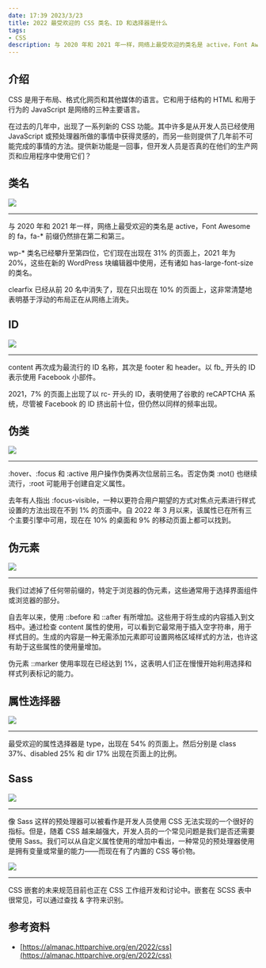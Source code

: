 ```yaml
---
date: 17:39 2023/3/23
title: 2022 最受欢迎的 CSS 类名、ID 和选择器是什么
tags:
- CSS
description: 与 2020 年和 2021 年一样，网络上最受欢迎的类名是 active，Font Awesome 的 fa，fa-* 前缀仍然排在第二和第三。
---
```

## 介绍
CSS 是用于布局、格式化网页和其他媒体的语言。它和用于结构的 HTML 和用于行为的 JavaScript 是网络的三种主要语言。

在过去的几年中，出现了一系列新的 CSS 功能。其中许多是从开发人员已经使用 JavaScript 或预处理器所做的事情中获得灵感的，而另一些则提供了几年前不可能完成的事情的方法。提供新功能是一回事，但开发人员是否真的在他们的生产网页和应用程序中使用它们？

## 类名
![](https://almanac.httparchive.org/static/images/2022/css/top-selector-classes.png)

---
与 2020 年和 2021 年一样，网络上最受欢迎的类名是 active，Font Awesome 的 fa，fa-* 前缀仍然排在第二和第三。

wp-* 类名已经攀升至第四位，它们现在出现在 31% 的页面上，2021 年为 20%，这些在新的 WordPress 块编辑器中使用，还有诸如 has-large-font-size 的类名。

clearfix 已经从前 20 名中消失了，现在只出现在 10% 的页面上，这非常清楚地表明基于浮动的布局正在从网络上消失。

## ID
![](https://almanac.httparchive.org/static/images/2022/css/top-selector-ids.png)

---
content 再次成为最流行的 ID 名称，其次是 footer 和 header。以 fb_ 开头的 ID 表示使用 Facebook 小部件。

2021，7% 的页面上出现了以 rc- 开头的 ID，表明使用了谷歌的 reCAPTCHA 系统，尽管被 Facebook 的 ID 挤出前十位，但仍然以同样的频率出现。

## 伪类
![](https://almanac.httparchive.org/static/images/2022/css/pseudo-classes.png)

---
:hover、:focus 和 :active 用户操作伪类再次位居前三名。否定伪类 :not() 也继续流行，:root 可能用于创建自定义属性。

去年有人指出 :focus-visible，一种以更符合用户期望的方式对焦点元素进行样式设置的方法出现在不到 1% 的页面中。自 2022 年 3 月以来，该属性已在所有三个主要引擎中可用，现在在 10% 的桌面和 9% 的移动页面上都可以找到。

## 伪元素
![](https://almanac.httparchive.org/static/images/2022/css/pseudo-elements.png)

---
我们过滤掉了任何带前缀的，特定于浏览器的伪元素，这些通常用于选择界面组件或浏览器的部分。

自去年以来，使用 ::before 和 ::after 有所增加。这些用于将生成的内容插入到文档中。通过检查 content 属性的使用，可以看到它最常用于插入空字符串，用于样式目的。生成的内容是一种无需添加元素即可设置网格区域样式的方法，也许这有助于这些属性的使用量增加。

伪元素 ::marker 使用率现在已经达到 1%，这表明人们正在慢慢开始利用选择和样式列表标记的能力。

## 属性选择器
![](https://almanac.httparchive.org/static/images/2022/css/attribute-selectors.png)

---
最受欢迎的属性选择器是 type，出现在 54% 的页面上。然后分别是 class 37%、disabled 25% 和 dir 17% 出现在页面上的比例。

## Sass
![](https://almanac.httparchive.org/static/images/2022/css/sass-function-calls.png)

---
像 Sass 这样的预处理器可以被看作是开发人员使用 CSS 无法实现的一个很好的指标。但是，随着 CSS 越来越强大，开发人员的一个常见问题是我们是否还需要使用 Sass。我们可以从自定义属性使用的增加中看出，一种常见的预处理器使用是拥有变量或常量的能力——而现在有了内置的 CSS 等价物。

![](https://almanac.httparchive.org/static/images/2022/css/sass-nesting.png)

---
CSS 嵌套的未来规范目前也正在 CSS 工作组开发和讨论中。嵌套在 SCSS 表中很常见，可以通过查找 & 字符来识别。

## 参考资料
- [https://almanac.httparchive.org/en/2022/css](https://almanac.httparchive.org/en/2022/css)